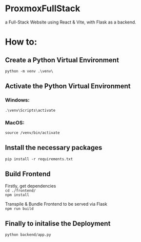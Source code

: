 # ProxmoxFullStack
a Full-Stack Website using React &amp; Vite, with Flask as a backend.

# How to:
## Create a Python Virtual Environment  
`python -m venv .\venv\`

## Activate the Python Virtual Environment  
### Windows:
`.\venv\Scripts\activate`

### MacOS:
`source /venv/bin/activate`

## Install the necessary packages
`pip install -r requirements.txt`

## Build Frontend
Firstly, get dependencies  
`cd ./frontend/`  
`npm install`  

Transpile & Bundle Frontend to be served via Flask  
`npm run build`

## Finally to initalise the Deployment
`python backend/app.py`
